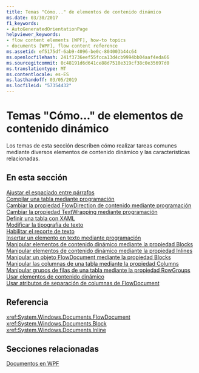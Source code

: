 ```yaml
---
title: Temas "Cómo..." de elementos de contenido dinámico
ms.date: 03/30/2017
f1_keywords:
- AutoGeneratedOrientationPage
helpviewer_keywords:
- flow content elements [WPF], how-to topics
- documents [WPF], flow content reference
ms.assetid: ef5175df-6ab9-4096-be0c-804003b44c64
ms.openlocfilehash: 241f3736eef55fcca13d4cb9994bb04aaf4eda66
ms.sourcegitcommit: 0c48191d6d641ce88d7510e319cf38c0e35697d0
ms.translationtype: MT
ms.contentlocale: es-ES
ms.lasthandoff: 03/05/2019
ms.locfileid: "57354432"
---
```

# <a name="flow-content-elements-how-to-topics"></a>Temas "Cómo..." de elementos de contenido dinámico
Los temas de esta sección describen cómo realizar tareas comunes mediante diversos elementos de contenido dinámico y las características relacionadas.  
  
## <a name="in-this-section"></a>En esta sección  
 [Ajustar el espaciado entre párrafos](how-to-adjust-spacing-between-paragraphs.md)  
 [Compilar una tabla mediante programación](how-to-build-a-table-programmatically.md)  
 [Cambiar la propiedad FlowDirection de contenido mediante programación](how-to-change-the-flowdirection-of-content-programmatically.md)  
 [Cambiar la propiedad TextWrapping mediante programación](how-to-change-the-textwrapping-property-programmatically.md)  
 [Definir una tabla con XAML](how-to-define-a-table-with-xaml.md)  
 [Modificar la tipografía de texto](how-to-alter-the-typography-of-text.md)  
 [Habilitar el recorte de texto](how-to-enable-text-trimming.md)  
 [Insertar un elemento en texto mediante programación](how-to-insert-an-element-into-text-programmatically.md)  
 [Manipular elementos de contenido dinámico mediante la propiedad Blocks](how-to-manipulate-flow-content-elements-through-the-blocks-property.md)  
 [Manipular elementos de contenido dinámico mediante la propiedad Inlines](how-to-manipulate-flow-content-elements-through-the-inlines-property.md)  
 [Manipular un objeto FlowDocument mediante la propiedad Blocks](how-to-manipulate-a-flowdocument-through-the-blocks-property.md)  
 [Manipular las columnas de una tabla mediante la propiedad Columns](how-to-manipulate-table-columns-through-the-columns-property.md)  
 [Manipular grupos de filas de una tabla mediante la propiedad RowGroups](how-to-manipulate-table-row-groups-through-the-rowgroups-property.md)  
 [Usar elementos de contenido dinámico](how-to-use-flow-content-elements.md)  
 [Usar atributos de separación de columnas de FlowDocument](how-to-use-flowdocument-column-separating-attributes.md)  
  
## <a name="reference"></a>Referencia  
 <xref:System.Windows.Documents.FlowDocument>  
  <xref:System.Windows.Documents.Block>  
  <xref:System.Windows.Documents.Inline>  
  
## <a name="related-sections"></a>Secciones relacionadas  
 [Documentos en WPF](documents-in-wpf.md)
